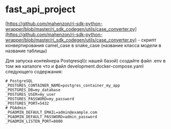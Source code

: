 ﻿# fast_api_project

[https://github.com/mahenzon/ri-sdk-python-wrapper/blob/master/ri_sdk_codegen/utils/case_converter.py](https://github.com/mahenzon/ri-sdk-python-wrapper/blob/master/ri_sdk_codegen/utils/case_converter.py) - скрипт конвертирования camel_case в snake_case (название класса модели в название таблицы)


Для запуска контейнера Postqresql(c нашей базой) создайте файл .env в том же каталоге что и файл  development.docker-compose.yaml 
следующего содержания:

```
# PostgreSQL
_POSTGRES_CONTAINER_NAME=postgres_container_my_app
_POSTGRES_DB=my_database
_POSTGRES_USER=my_user
_POSTGRES_PASSWORD=my_password
_POSTGRES_PORT=5432
# PGAdmin
_PGADMIN_DEFAULT_EMAIL=admin@example.com
_PGADMIN_DEFAULT_PASSWORD=admin_password
_PGADMIN_LISTEN_PORT=8080
```

